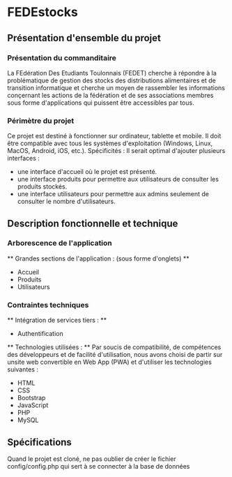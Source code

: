 # FEDEstocks

## Présentation d'ensemble du projet

### Présentation du commanditaire

La FEdération Des Etudiants Toulonnais (FEDET) cherche à répondre à la problématique de gestion des stocks des distributions alimentaires et de transition informatique et cherche un moyen de rassembler les informations conçernant les actions de la fédération et de ses associations membres sous forme d'applications qui puissent être accessibles par tous.

### Périmètre du projet

Ce projet est destiné à fonctionner sur ordinateur, tablette et mobile.
Il doit être compatible avec tous les systèmes d'exploitation (Windows, Linux, MacOS, Android, iOS, etc.).
Spécificités :
Il serait optimal d'ajouter plusieurs interfaces :

-   une interface d'accueil où le projet est présenté.
-   une interface produits pour permettre aux utilisateurs de consulter les produits stockés.
-   une interface utilisateurs pour permettre aux admins seulement de consulter le nombre d'utilisateurs.

## Description fonctionnelle et technique

### Arborescence de l'application

** Grandes sections de l'application : (sous forme d'onglets) **

-   Accueil
-   Produits
-   Utilisateurs

### Contraintes techniques

** Intégration de services tiers : **

-   Authentification

** Technologies utilisées : **
Par soucis de compatibilité, de compétences des développeurs et de facilité d'utilisation, nous avons choisi de partir sur unsite web convertible en Web App (PWA) et d'utiliser les technologies suivantes :

-   HTML
-   CSS
-   Bootstrap
-   JavaScript
-   PHP
-   MySQL

## Spécifications

Quand le projet est cloné, ne pas oublier de créer le fichier config/config.php qui sert à se connecter à la base de données
